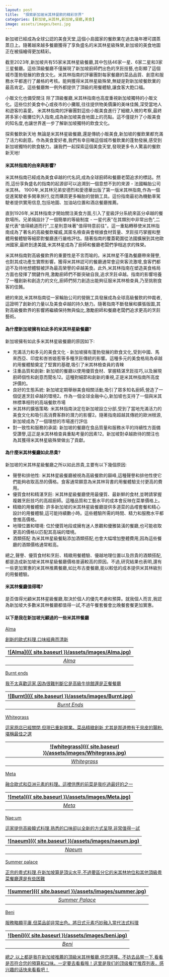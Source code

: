 ```yaml
---
layout: post
title:  "探索新加坡米其林餐飲的精彩世界"
categories: [新加坡,米其林,新加坡,餐廳,美食]
image: assets/images/beni.jpg
---
```


新加坡已經成為全球公認的美食天堂,這個小島國家的餐飲業在過去幾年裡可謂蒸蒸日上。隨著越來越多餐廳獲得了享負盛名的米其林星級殊榮,新加坡的美食地圖正在被描繪得更加精彩。

截至2023年,新加坡共有55家米其林星級餐廳,其中包括46家一星、6家二星和3家三星餐廳。這些頂級餐廳不僅展現了新加坡廚師們出色的烹飪技藝,也彰顯了這個城市蓬勃發展的飲食文化。米其林指南的評審團對每家餐廳的菜品品質、創意和服務水平都進行了嚴格的考核。能夠獲得米其林星級殊榮,無疑是對新加坡餐飲業的最高肯定。這些餐廳無一例外都提供了頂級的用餐體驗,讓食客大飽口福。

小販文化也備受關注
除了頂級餐廳,米其林指南也高度重視新加坡獨特的小販文化。這些位於美食中心或夜市的小攤販,往往提供物美價廉的美味佳餚,深受當地人和遊客的喜愛。
米其林指南的評審團對這些小販美食進行了細緻入微的考察,最終將多家小販攤位列入指南,成為新加坡美食地圖上的亮點。這不僅提升了小販美食的知名度,也讓世界進一步了解新加坡獨特的飲食文化。

探索餐飲新天地
無論是米其林星級餐廳,還是傳統小販美食,新加坡的餐飲業都充滿了活力和創意。作為美食愛好者,我們有幸目睹這個城市餐飲業的蓬勃發展,感受到新加坡獨特的飲食魅力。讓我們一起探索這個美食天堂,發現更多令人驚喜的餐飲新天地!

#### 米其林指南的由來與影響?

米其林指南已經成為美食卓越的代名詞,成為全球廚師和餐廳老闆追求的標誌。然而,這份享負盛名的指南的起源卻可以追溯到一個意想不到的來源 - 法國輪胎公司米其林。
1900年,米其林兄弟安德烈和愛德華出版了第一版米其林指南,作為一個促進駕駛者多開車旅行,從而購買更多輪胎的營銷工具。這份指南最初為機動車駕駛者提供實用信息,包括地圖、加油站位置和酒店餐廳推薦。

直到1926年,米其林指南才開始關注美食方面,引入了星級評分系統來區分卓越的餐飲場所。兄弟倆設計了一個簡單的等級制度 - 一星代表"在其類別中非常出色",二星代表"值得繞道而行",三星則意味著"值得特意前往"。這一重點轉移使米其林指南成為了著名的高級餐飲權威,其匿名檢查員會根據食材質量、烹飪技巧掌握和整體用餐體驗等細節對餐廳進行嚴格評估。隨著指南的覆蓋範圍從法國擴展到其他歐洲國家,最終到達美國,米其林星成為了廚師和餐廳老闆們爭相追求的殊榮。

米其林指南對高級餐飲界的重要性是不言而喻的。米其林星不僅為餐廳帶來聲譽,也對其成功產生實際影響。獲得米其林認可的餐廳通常會迎來客流激增,食客們都迫不及待地想體驗被評為最高榮譽的卓越美食。此外,米其林指南在塑造美食格局方面也發揮了關鍵作用,激勵廚師們不斷突破自我,追求烹飪卓越。指南的影響培養了一種創新和創造力的文化,廚師們努力創造出能夠征服米其林檢查員,乃至挑剔食客的佳餚。

總的來說,米其林指南從一家輪胎公司的營銷工具發展成為全球高級餐飲的仲裁者,這證明了創新的力量以及美食卓越的持久魅力。隨著指南不斷發展和擴張版圖,其對高級餐飲界的影響將繼續保持無與倫比,激勵廚師和餐廳老闆們追求更高的烹飪藝術。

#### 為什麼新加坡擁有如此多的米其林星級餐廳?

新加坡擁有如此多米其林星級餐廳的原因如下:
+ 充滿活力和多元的美食文化 - 新加坡擁有蓬勃發展的飲食文化,受到中國、馬來西亞、印度和峇峇娘惹等多種烹飪傳統的影響。這種多元的美食格局為卓越的用餐體驗奠定了堅實的基礎,吸引了米其林檢查員的青睞
+ 注重品質和創新: 新加坡的餐廳以使用優質食材、掌握精湛烹飪技巧,以及展現廚師個性和創意而聞名12。這種對細節和創新的重視,正是米其林指南所高度評價的。
+ 良好的生態系統: 新加坡定期舉辦美食相關活動,吸引了眾多知名廚師,營造了一個促進烹飪卓越的環境2。作為一個全球金融中心,新加坡也支持了一個與米其林標準相符的高端餐飲市場
+ 米其林的擴張策略: 米其林指南決定在新加坡設立分部,受到了當地充滿活力的美食文化和吸引高消費客群的潛力的影響2。隨著指南超越其傳統的歐洲根源,新加坡成為了一個理想的市場進行評估
+ 對一致性和服務的承諾: 新加坡的餐廳在食品質量和服務水平的持續性方面備受讚譽,這正是米其林檢查員重點考量的因素12。新加坡對卓越款待的關注也為其獲得米其林星級殊榮做出了貢獻。

#### 為什麼米其林餐廳如此昂貴?

新加坡的米其林星級餐廳之所以如此昂貴,主要有以下幾個原因:
+ 聲譽和排他性: 米其林星級餐廳被視為高級餐飲的巔峰,這種聲譽和排他性使它們能夠收取高昂的價格。食客通常願意為米其林背書的用餐體驗支付更高的費用。
+ 優質食材和精湛烹飪: 米其林星級餐廳使用最優質、最新鮮的食材,並聘請掌握複雜烹飪技巧的高超廚師。這種品質和工藝水平的成本會反映在菜單價格上。
+ 精緻的用餐體驗: 許多新加坡的米其林星級餐廳提供多道菜的品嚐套餐和精心設計的用餐體驗,這可能持續數小時。這些體驗所需的時間、精力和服務水平都會推高價格。
+ 地理位置和環境: 位於優質地段或擁有迷人景觀和優雅裝潢的餐廳,也可能收取更高的價格以匹配其高端的環境。
+ 酒類搭配 為米其林星級餐點添加酒類搭配,也會大幅增加整體費用,因為這些餐廳的酒類價格通常較高。

總之,聲譽、優質食材和烹飪、精緻用餐體驗、優越地理位置以及昂貴的酒類搭配,都是造成新加坡米其林星級餐廳價格普遍較高的原因。不過,研究結果也表明,還有一些更加實惠的米其林推薦餐廳,如比布古曼餐廳,能以較低的成本提供米其林級別的用餐體驗。

#### 米其林餐廳值得嗎?

是否值得光顧米其林星級餐廳,取決於個人的優先考慮和預算。就我個人而言,我認為新加坡大多數米其林餐廳都值得一試,不過午餐套餐會比晚餐套餐更加實惠。

#### 以下是我在新加坡光顧過的一些米其林餐廳

<u>Alma<u>

創新的歐式料理,口味經典而清新

| ![Alma]({{ site.baseurl }}/assets/images/Alma.jpg)
|:--:| 
|  *Alma*  |

<u>Burnt ends<u>

我不太喜歡這家,因為很難判斷它是高級牛排館還是正餐餐廳

| ![Burnt]({{ site.baseurl }}/assets/images/Burnt.jpg)
|:--:| 
|  *Burnt Ends*  |

<u>Whitegrass<u>

這家原店已經關閉,但現已重新開業。菜品精緻創新,尤其是那道帶有干貝皮的腸粉,堪稱最佳之選

| ![whitegrass]({{ site.baseurl }}/assets/images/Whitegrass.jpg)
|:--:| 
|  *Whitegrass*  |

<u>Meta<u>

融合歐式和亞洲元素的料理。這裡供應的前菜是我吃過最好的之一

| ![meta]({{ site.baseurl }}/assets/images/Meta.jpg)
|:--:| 
|  *Meta*  |

<u>Nae:um<u>

這家提供高級韓式料理,熟悉的口味卻以全新的方式呈現,非常值得一試

| ![naeum]({{ site.baseurl }}/assets/images/naeum.jpg)
|:--:| 
|  *Naeum*  |

<u>Summer palace<u>

正宗的粵式料理,在新加坡算是頂尖水平,不過要區分它的米其林地位和其他頂級粵菜餐廳還是有些困難

| ![summer]({{ site.baseurl }}/assets/images/summer.jpg)
|:--:| 
|  *Summer Palace*  |

<u>Beni<u>

服務略顯平庸,但菜品卻非常出色。將日式元素巧妙融入當代法式料理

| ![beni]({{ site.baseurl }}/assets/images/beni.jpg)
|:--:| 
|  *Beni*  |

總之,以上都是我在新加坡推薦的頂級米其林餐廳,供您選擇。不妨去品嘗一下,看看是否符合您的預算和口味。一定要去看看哦！这里是我们的顶级餐厅推荐[列表](https://fromhktosg.github.io/zh/singapore-michelin/)，感兴趣的话快来看看吧！
